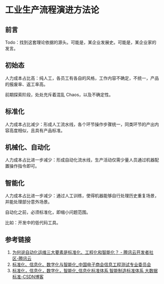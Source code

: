 # 工业生产流程演进方法论

## 前言

Todo：找到这套理论依据的源头。可能是，某企业发展史。可能是，某企业家的发言。

## 初始态

人力成本占比高：纯人工，各员工有各自的风格，工作内容不确定，不统一，产品的报废率、返工率高。

前期探索阶段，处处充斥着混乱 Chaos，以及不确定性。

## 标准化

人力成本占比减少：形成人工流水线，各个环节操作步骤统一，同类环节的产出内容高度相似，且具有产品标准。

## 机械化、自动化

人力成本占比进一步减少：形成自动化流水线，生产活动仅需少量人员通过机器配置操作指令即可。

## 智能化

人力成本占比进一步减少：通过人工训练，使得机器能够自行处理历史重复场景，并能处理部分意外场景。

自动化之前，必须标准化，即缩小问题范围。

比如：开发中的低代码工具。

## 参考链接

1. [为何说自动化运维三大要素是标准化、工程化和智能化？ - 腾讯云开发者社区-腾讯云](https://cloud.tencent.com/developer/news/176901)
2. [标准化、信息化、数字化与智能化\_中国电子商会信息工程测试专业委员会](http://www.ceietn.com/a/jianzhujienen/zygx/2024/0422/837.html)
3. [标准化，信息化，数字化，智能化\_信息化标准体系 智能制造标准体系 大数据标准-CSDN博客](https://blog.csdn.net/sim_faris/article/details/138140359)
